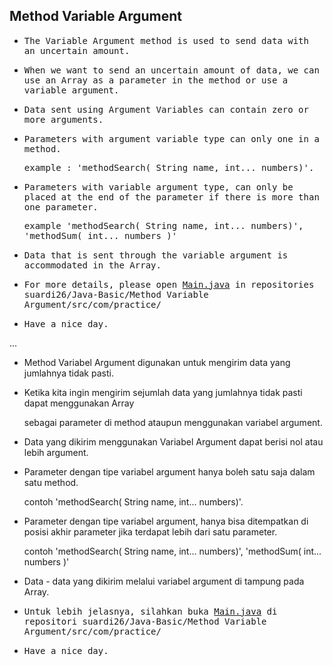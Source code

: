 ## Method Variable Argument

- <samp>The Variable Argument method is used to send data with an uncertain amount.</samp>

- <samp>When we want to send an uncertain amount of data, we can use an Array as a parameter in the method or use a variable argument.</samp>

- <samp>Data sent using Argument Variables can contain zero or more arguments.</samp>

- <samp>Parameters with argument variable type can only one in a method.</samp>
  
  <samp>example : 'methodSearch( String name, int... numbers)'.</samp>

- <samp>Parameters with variable argument type, can only be placed at the end of the parameter if there is more than one parameter.</samp>
  
  <samp>example 'methodSearch( String name, int... numbers)', 'methodSum( int... numbers )'</samp>

- <samp>Data that is sent through the variable argument is accommodated in the Array.</samp>

- <samp>For more details, please open [Main.java](https://github.com/suardi26/Java-Basic/blob/main/Method%20Variable%20Argument/src/com/practice/Main.java) in repositories suardi26/Java-Basic/Method Variable Argument/src/com/practice/</samp>

- <samp>Have a nice day.</samp>

...

- Method Variabel Argument digunakan untuk mengirim data yang jumlahnya tidak pasti.

- Ketika kita ingin mengirim sejumlah data yang jumlahnya tidak pasti dapat menggunakan Array 

  sebagai parameter di method ataupun menggunakan variabel argument.

- Data yang dikirim menggunakan Variabel Argument dapat berisi nol atau lebih argument.

- Parameter dengan tipe variabel argument hanya boleh satu saja dalam satu method.
  
  contoh 'methodSearch( String name, int... numbers)'.

- Parameter dengan tipe variabel argument, hanya bisa ditempatkan di posisi akhir parameter jika terdapat lebih dari satu parameter. 

  contoh 'methodSearch( String name, int... numbers)', 'methodSum( int... numbers )'

- Data - data yang dikirim melalui variabel argument di tampung pada Array.

- <samp>Untuk lebih jelasnya, silahkan buka [Main.java](https://github.com/suardi26/Java-Basic/blob/main/Method%20Variable%20Argument/src/com/practice/Main.java) di repositori suardi26/Java-Basic/Method Variable Argument/src/com/practice/</samp>

- <samp>Have a nice day.</samp>
